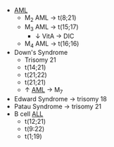 - [AML](Pathology/Hematology/WBC/AML.md)
	- M<sub>2</sub> AML  $\rightarrow$ t(8;21)
	- M<sub>3</sub> AML  $\rightarrow$ t(15;17)
		- $\downarrow$ VitA  $\rightarrow$ DIC
	- M<sub>4</sub> AML  $\rightarrow$ t(16;16)
- Down's Syndrome
	- Trisomy 21
	- t(14;21)
	- t(21;22)
	- t(21;21)
	- $\uparrow$ [AML](Pathology/Hematology/WBC/AML.md)  $\rightarrow$ M<sub>7</sub>
- Edward Syndrome  $\rightarrow$ trisomy 18
- Patau Syndrome  $\rightarrow$ trisomy 21
- B cell [ALL](Pathology/Hematology/WBC/ALL.md)
	- t(12;21)
	- t(9:22)
	- t(1;19)